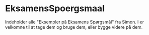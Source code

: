 # EksamensSpoergsmaal

Indeholder alle "Eksempler på Eksamens Spørgsmål" fra Simon.
I er velkomne til at tage dem og bruge dem, eller bygge videre på dem.
